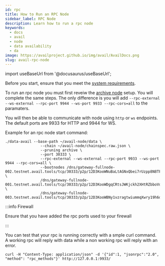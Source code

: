 ```yaml
---
id: rpc
title: How to Run an RPC Node
sidebar_label: RPC Node
description: Learn how to run a rpc node
keywords:
  - docs
  - avail
  - node
  - data availability
  - da
image: https://availproject.github.io/img/avail/AvailDocs.png
slug: avail-rpc-node
---
```

import useBaseUrl from '@docusaurus/useBaseUrl';

Before you start, ensure that you meet the [<ins>system requirements</ins>](/docs/operate/requirements.md).

To run an rpc node you must first reveiw the [archive node](0030-avail-archive-node.md) setup. You will complete the same steps. The only difference is you will add `--rpc-external --ws-external --rpc-port 9944 --ws-port 9933 --rpc-cors=all` to the paramaters. 

You will then be able to communicate with node using `http` or `ws` endpoints. The default ports are 9933 for HTTP and 9944 for WS.

Example for an rpc node start command:
```
./data-avail --base-path ~/avail-node/data \
                --chain ~/avail-node/chainspec.raw.json \
                --pruning archive \
                --port 30333 \
                --rpc-external --ws-external --rpc-port 9933 --ws-port 9944 --rpc-cors=all \
                --bootnodes /dns/gateway-fullnode-002.testnet.avail.tools/tcp/30333/p2p/12D3KooWNuBaLtAGNxQbei7rUzpp8N8TF8k5kPsgKShAJgK4crkB \
                /dns/gateway-fullnode-001.testnet.avail.tools/tcp/30333/p2p/12D3KooWDgqCRtsJWKjckh2XHtRZbboVdgDJswsxoNmX8PMf59bV \
                /dns/gateway-fullnode-003.testnet.avail.tools/tcp/30333/p2p/12D3KooWBNy1vzragtwiummqXwry19h6dke68hybY6jVeEH4mAtT
```

:::info Firewall

Ensure that you have added the rpc ports used to your firewall

:::

You can test that your rpc is running correctly with a smple curl command. A working rpc will reply with data while a non working rpc will reply with an error.
```
curl -H "Content-Type: application/json" -d '{"id":1, "jsonrpc":"2.0", "method": "rpc_methods"}' http://127.0.0.1:9933/
```

